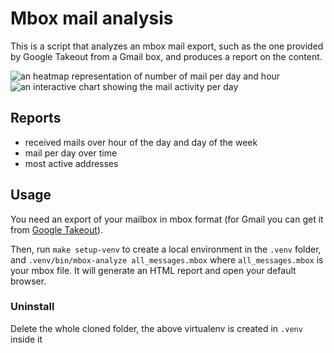 # Mbox mail analysis

This is a script that analyzes an mbox mail export, such as the one provided by Google Takeout from a Gmail box, and produces a report on the content.

![an heatmap representation of number of mail per day and hour](heatmap.png)
![an interactive chart showing the mail activity per day](timeline.png)

## Reports

* received mails over hour of the day and day of the week
* mail per day over time
* most active addresses

## Usage

You need an export of your mailbox in mbox format (for Gmail you can get it from [Google Takeout](https://takeout.google.com/)).

Then, run `make setup-venv` to create a local environment in the `.venv` folder, and `.venv/bin/mbox-analyze all_messages.mbox` where `all_messages.mbox` is your mbox file. It will generate an HTML report and open your default browser.

### Uninstall

Delete the whole cloned folder, the above virtualenv is created in `.venv` inside it

